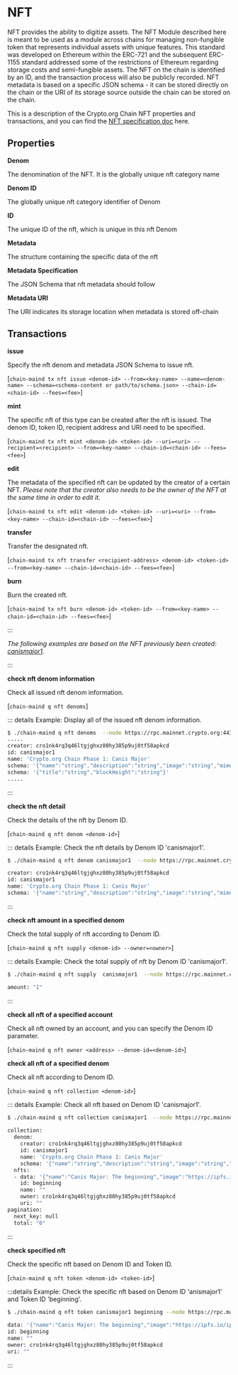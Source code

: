 # NFT

NFT provides the ability to digitize assets. The NFT Module described here is meant to be used as a module across chains for managing non-fungible token that represents individual assets with unique features. This standard was developed on Ethereum within the ERC-721 and the subsequent ERC-1155 standard addressed some of the restrictions of Ethereum regarding storage costs and semi-fungible assets. The NFT on the chain is identified by an ID, and the transaction process will also be publicly recorded. NFT metadata is based on a specific JSON schema - it can be stored directly on the chain or the URI of its storage source outside the chain can be stored on the chain.

This is a description of the Crypto.org Chain NFT properties and transactions, and you can find the [NFT specification doc](https://github.com/crypto-org-chain/chain-main/tree/master/x/nft/spec) here.

## Properties

**Denom**

The denomination of the NFT. It is the globally unique nft category name

**Denom ID**

The globally unique nft category identifier of Denom

**ID**

The unique ID of the nft, which is unique in this nft Denom

**Metadata**

The structure containing the specific data of the nft

**Metadata Specification**

The JSON Schema that nft metadata should follow

**Metadata URI**

The URI indicates its storage location when metadata is stored off-chain

## Transactions

**issue**

Specify the nft denom and metadata JSON Schema to issue nft.

\[`chain-maind tx nft issue <denom-id> --from=<key-name> --name=<denom-name> --schema=<schema-content or path/to/schema.json> --chain-id=<chain-id> --fees=<fee>`]

**mint**

The specific nft of this type can be created after the nft is issued. The denom ID, token ID, recipient address and URI need to be specified.

\[`chain-maind tx nft mint <denom-id> <token-id> --uri=<uri> --recipient=<recipient> --from=<key-name> --chain-id=<chain-id> --fees=<fee>`]

**edit**

The metadata of the specified nft can be updated by the creator of a certain NFT. _Please note that the creator also needs to be the owner of the NFT at the same time in order to edit it._

\[`chain-maind tx nft edit <denom-id> <token-id> --uri=<uri> --from=<key-name> --chain-id=<chain-id> --fees=<fee>`]

**transfer**

Transfer the designated nft.

\[`chain-maind tx nft transfer <recipient-address> <denom-id> <token-id> --from=<key-name> --chain-id=<chain-id> --fees=<fee>`]

**burn**

Burn the created nft.

\[`chain-maind tx nft burn <denom-id> <token-id> --from=<key-name> --chain-id=<chain-id> --fees=<fee>`]

:::

_The following examples are based on the NFT previously been created:_ [_canismajor1_](https://crypto.org/explorer/nfts/tokens/canismajor1/beginning)_._

:::

**check nft denom information**

Check all issued nft denom information.

\[`chain-maind q nft denoms`]

::: details Example: Display all of the issued nft denom information.

```bash
$ ./chain-maind q nft denoms  --node https://rpc.mainnet.crypto.org:443/
.....
creator: cro1nk4rq3q46ltgjghxz80hy385p9uj0tf58apkcd
id: canismajor1
name: 'Crypto.org Chain Phase 1: Canis Major'
schema: '{"name":"string","description":"string","image":"string","mimeType":"string"}'
schema: '{"title":"string","blockHeight":"string"}'
.....
```

:::

**check the nft detail**

Check the details of the nft by Denom ID.

\[`chain-maind q nft denom <denom-id>`]

::: details Example: Check the nft details by Denom ID 'canismajor1'.

```bash
$ ./chain-maind q nft denom canismajor1  --node https://rpc.mainnet.crypto.org:443/

creator: cro1nk4rq3q46ltgjghxz80hy385p9uj0tf58apkcd
id: canismajor1
name: 'Crypto.org Chain Phase 1: Canis Major'
schema: '{"name":"string","description":"string","image":"string","mimeType":"string"}'

```

:::

**check nft amount in a specified denom**

Check the total supply of nft according to Denom ID.

\[`chain-maind q nft supply <denom-id> --owner=<owner>`]

::: details Example: Check the total supply of nft by Denom ID 'canismajor1'.

```bash
$ ./chain-maind q nft supply  canismajor1  --node https://rpc.mainnet.crypto.org:443/

amount: "1"
```

:::

**check all nft of a specified account**

Check all nft owned by an account, and you can specify the Denom ID parameter.

\[`chain-maind q nft owner <address> --denom-id=<denom-id>`]

**check all nft of a specified denom**

Check all nft according to Denom ID.

\[`chain-maind q nft collection <denom-id>`]

::: details Example: Check all nft based on Denom ID 'canismajor1'.

```bash
$ ./chain-maind q nft collection canismajor1  --node https://rpc.mainnet.crypto.org:443/
  
collection:
  denom:
    creator: cro1nk4rq3q46ltgjghxz80hy385p9uj0tf58apkcd
    id: canismajor1
    name: 'Crypto.org Chain Phase 1: Canis Major'
    schema: '{"name":"string","description":"string","image":"string","mimeType":"string"}'
  nfts:
  - data: '{"name":"Canis Major: The beginning","image":"https://ipfs.io/ipfs/QmUqmgx7axVihM3g29DpJRxvPHzEJLZQfWckHDM9qB5hTY","mimeType":"image/jpeg"}'
    id: beginning
    name: ""
    owner: cro1nk4rq3q46ltgjghxz80hy385p9uj0tf58apkcd
    uri: ""
pagination:
  next_key: null
  total: "0"

```

:::

**check specified nft**

Check the specific nft based on Denom ID and Token ID.

\[`chain-maind q nft token <denom-id> <token-id>`]

:::details Example: Check the specific nft based on Denom ID 'anismajor1' and Token ID 'beginning'.

```bash
$ ./chain-maind q nft token canismajor1 beginning --node https://rpc.mainnet.crypto.org:443/
  
data: '{"name":"Canis Major: The beginning","image":"https://ipfs.io/ipfs/QmUqmgx7axVihM3g29DpJRxvPHzEJLZQfWckHDM9qB5hTY","mimeType":"image/jpeg"}'
id: beginning
name: ""
owner: cro1nk4rq3q46ltgjghxz80hy385p9uj0tf58apkcd
uri: ""
```

:::
